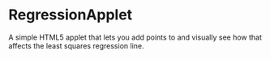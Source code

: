 # RegressionApplet

A simple HTML5 applet that lets you add points to and visually see how that affects the least squares regression line.

